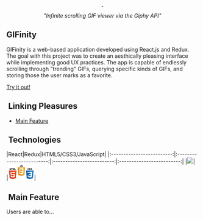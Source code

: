 <p align="center"> 

  <a href="https://mvaleriani.github.io/GIFinity">
    <img src="">
  </a>

   <a href="https://mvaleriani.github.io/GIFinity">
    <img src="">
  </a>

  <p align="center"><i>"Infinite scrolling GIF viewer via the Giphy API"</i></p>
</p>

## GIFinity
GIFinity is a web-based application developed using React.js and Redux. The goal with this project was to create an aesthically pleasing interface while implementing good UX practices. The app is capable of endlessly scrolling through "trending" GIFs, querying specific kinds of GIFs, and storing those the user marks as a favorite.

[Try it out!](https://mvaleriani.github.io/GIFinity/)
<!-- ## Why was this created? -->

<!-- In 2017, fake celebrity pornographic videos called Deep Fakes surfaced, creating scandals for all involved and opening the door to what is actually possible to fake. Since it's introduction, the technology behind DeepFakes has been used in politics as well as "revenge porn". As it currently stands, only the quality of the video is able to distinguish the authenticity, and that will disappear as the process is refined.

Our goal with this project was to create a Convolutional Neural Network (CNN) capable of distinguishing between real and faked videos in order to protect the reputation and integrity of anyone who could be affected by faked videos. -->

<a name="links">
  <h2>
    <img src="">
      Linking Pleasures
  </h2>  
</a>

- [Main Feature](#main-feature)

<a name="technologies">
  <h2>
    <img src="">
      Technologies
  </h2>  
</a>

|React|Redux|HTML5/CSS3/JavaScript|
|:-------------------------:|:-------------------------:|:-------------------------:|:-------------------------:|
|<img src="https://raw.githubusercontent.com/MoistCode/Resources/master/Programming/ReadmeStructures/Shallow/images/react.png">| <img src=""/> |<img src="https://github.com/MoistCode/ImaginaryNumblr/blob/master/readme_gifs/Webp.net-resizeimage(4).png">|


<a name="main-feature">
  <h2>
    <img src="">
      Main Feature
  </h2>  
</a>
  Users are able to... 
  <!-- upload a video, select the face crops they want to test, and once they have 20, run them through the model. From there, the user will wait as the model processes the image and will have the image's authenticity appear. -->
